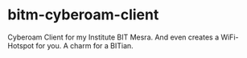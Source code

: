 # bitm-cyberoam-client
Cyberoam Client for my Institute BIT Mesra. And even creates a WiFi-Hotspot for you. A charm for a BITian.
